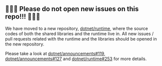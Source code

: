 ## 🚫🚫🚫 Please do not open new issues on this repo!!! 🚫🚫🚫
We have moved to a new repository, [dotnet/runtime](https://github.com/dotnet/runtime), where the source codes of both the shared libraries and the runtime live in. All new issues / pull requests related with the runtime and the libraries should be opened in the new repository.

Please take a look at [dotnet/announcements#119](https://github.com/dotnet/announcements/issues/119), [dotnet/announcements#127](https://github.com/dotnet/announcements/issues/127) and [dotnet/runtime#253](https://github.com/dotnet/runtime/issues/253) for more details. 
